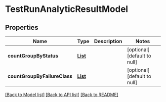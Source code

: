 # TestRunAnalyticResultModel
## Properties

| Name | Type | Description | Notes |
|------------ | ------------- | ------------- | -------------|
| **countGroupByStatus** | [**List**](TestRunGroupByStatusModel.md) |  | [optional] [default to null] |
| **countGroupByFailureClass** | [**List**](TestRunGroupByFailureClassModel.md) |  | [optional] [default to null] |

[[Back to Model list]](../README.md#documentation-for-models) [[Back to API list]](../README.md#documentation-for-api-endpoints) [[Back to README]](../README.md)

